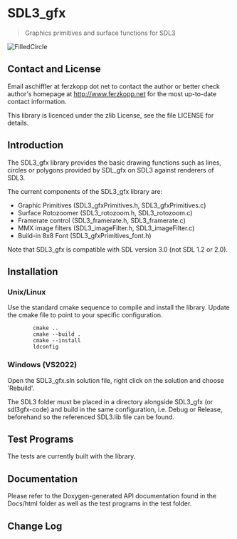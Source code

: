 # SDL3_gfx
> Graphics primitives and surface functions for SDL3

![FilledCircle](https://github.com/user-attachments/assets/7c848ff5-cd66-4c56-b655-0684fffed826)

## Contact and License

Email aschiffler at ferzkopp dot net to contact the author 
or better check author's homepage at http://www.ferzkopp.net 
for the most up-to-date contact information.

This library is licenced under the zlib License, see the file LICENSE for details. 


## Introduction

The SDL3_gfx library provides the basic drawing functions such as lines,
circles or polygons provided by SDL_gfx on SDL3 against renderers of SDL3.

The current components of the SDL3_gfx library are:
- Graphic Primitives (SDL3_gfxPrimitives.h, SDL3_gfxPrimitives.c)
- Surface Rotozoomer (SDL3_rotozoom.h, SDL3_rotozoom.c)
- Framerate control (SDL3_framerate.h, SDL3_framerate.c)
- MMX image filters (SDL3_imageFilter.h, SDL3_imageFilter.c)
- Build-in 8x8 Font (SDL3_gfxPrimitives_font.h)

Note that SDL3_gfx is compatible with SDL version 3.0 (not SDL 1.2 or 2.0).

## Installation

### Unix/Linux

Use the standard cmake sequence to compile and install the library.
Update the cmake file to point to your specific configuration.
```
        cmake ..
        cmake --build .
        cmake --install
        ldconfig
```

### Windows (VS2022)

Open the SDL3_gfx.sln solution file, right click on the solution and choose 'Rebuild'.

The SDL3 folder must be placed in a directory alongside SDL3_gfx (or sdl3gfx-code) and build in the same configuration, i.e. Debug or Release, beforehand so the referenced SDL3.lib file can be found.

## Test Programs

The tests are currently built with the library.

## Documentation

Please refer to the Doxygen-generated API documentation found in the
Docs/html folder as well as the test programs in the test folder.

## Change Log

```ChangeLog
```

